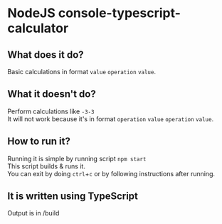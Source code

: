 # NodeJS console-typescript-calculator

## What does it do?

Basic calculations in format `value` `operation` `value`.


## What it doesn't do?
Perform calculations like `-3-3`
<br>
It will not work because it's in format `operation` `value` `operation` `value`.

## How to run it?
Running it is simple by running script `npm start`
<br>
This script builds & runs it.
<br>
You can exit by doing `ctrl`+`c` or by following instructions after running.

## It is written using TypeScript
Output is in /build
<br>